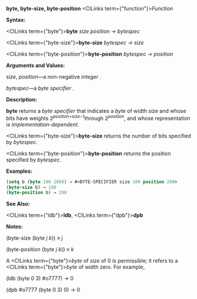 **byte, byte-size, byte-position** <ClLinks  term={"function"}><i>Function</i></ClLinks> 



**Syntax:** 



<ClLinks  term={"byte"}><b>byte</b></ClLinks> *size position → bytespec* 



<ClLinks  term={"byte-size"}><b>byte-size</b></ClLinks> *bytespec → size* 



<ClLinks  term={"byte-position"}><b>byte-position</b></ClLinks> *bytespec → position* 



**Arguments and Values:** 



*size*, *position*—a non-negative *integer* . 



*bytespec*—a *byte specifier* . 



**Description:** 



<b>byte</b> returns a <i>byte specifier</i> that indicates a <i>byte</i> of width <i>size</i> and whose bits have weights 2<sup><i>position</i>+<i>size−</i>1</sup>through 2<i><sup>position</sup></i>, and whose representation is <i>implementation-dependent</i>. 



<ClLinks  term={"byte-size"}><b>byte-size</b></ClLinks> returns the number of bits specified by *bytespec*. 



<ClLinks  term={"byte-position"}><b>byte-position</b></ClLinks> returns the position specified by *bytespec*. 



**Examples:**
```lisp
(setq b (byte 100 200)) → #<BYTE-SPECIFIER size 100 position 200> 
(byte-size b) → 100 
(byte-position b) → 200 
```
**See Also:** 



<ClLinks  term={"ldb"}><b>ldb</b></ClLinks>, <ClLinks  term={"dpb"}><b>dpb</b></ClLinks> 







 



 



**Notes:** 



(byte-size (byte *j k*)) *≡ j* 



(byte-position (byte *j k*)) *≡ k* 



A <ClLinks  term={"byte"}><i>byte</i></ClLinks> of *size* of 0 is permissible; it refers to a <ClLinks  term={"byte"}><i>byte</i></ClLinks> of width zero. For example, 



(ldb (byte 0 3) #o7777) → 0 



(dpb #o7777 (byte 0 3) 0) → 0 



